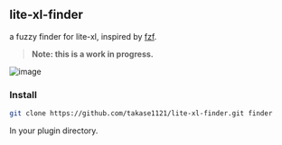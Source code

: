 ## lite-xl-finder

a fuzzy finder for lite-xl, inspired by [fzf][1].

> **Note: this is a work in progress.**

![image][2]

### Install
```sh
git clone https://github.com/takase1121/lite-xl-finder.git finder
```
In your plugin directory.


[1]: https://github.com/junegunn/fzf
[2]: https://user-images.githubusercontent.com/20792268/139375523-bae12eb7-3c7b-43ed-bd4c-45b39c8b857b.png
